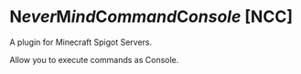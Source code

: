 # N*ever*M*ind*C*ommand*C*onsole* [NCC]

A plugin for Minecraft Spigot Servers.

Allow you to execute commands as Console.
